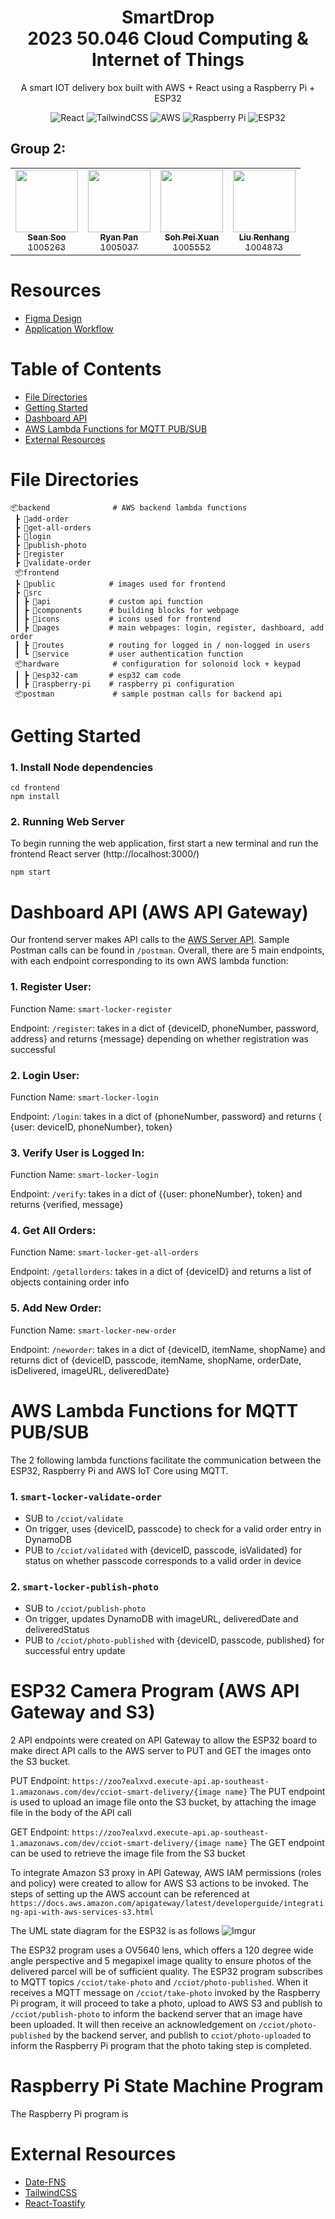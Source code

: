 <h1 align="center" style="border-bottom: none">
    <b>SmartDrop</b>
    <br>
    2023 50.046 Cloud Computing & Internet of Things
    <br>
</h1>

<p align="center">
    A smart IOT delivery box built with AWS + React using a Raspberry Pi + ESP32
</p>

<div align="center">

![React](https://img.shields.io/badge/react-%2320232a.svg?style=for-the-badge&logo=react&logoColor=%2361DAFB)
![TailwindCSS](https://img.shields.io/badge/tailwindcss-%2338B2AC.svg?style=for-the-badge&logo=tailwind-css&logoColor=white)
![AWS](https://img.shields.io/badge/AWS-%23FF9900.svg?style=for-the-badge&logo=amazon-aws&logoColor=white)
![Raspberry Pi](https://img.shields.io/badge/-RaspberryPi-C51A4A?style=for-the-badge&logo=Raspberry-Pi)
![ESP32](https://img.shields.io/badge/-ESP32-070807?style=for-the-badge&logo=Espressif)
</div>

<table align="center">
<h2>Group 2: </h2>
  <tr>
    <td align="center"><a href="https://github.com/ssjh23"><img src="https://avatars.githubusercontent.com/u/64569228?v=4?s=100" width="100px;" alt=""/><br /><sub><b>Sean Soo</b><br/>1005263</sub></a><br />
    <td align="center"><a href="https://github.com/ryanpantk"><img src="https://avatars.githubusercontent.com/u/66586824?v=4?s=100" width="100px;" alt=""/><br /><sub><b>Ryan Pan</b><br/> 1005037</sub></a><br />
    <td align="center"><a href="https://github.com/bloomspx"><img src="https://avatars.githubusercontent.com/bloomspx?v=4?s=100" width="100px;" alt=""/><br /><sub><b>Soh Pei Xuan</b><br/> 1005552</sub></a><br/>
    <td align="center"><a href="https://github.com/xhhhhang"><img src="https://avatars.githubusercontent.com/u/151045393?v=4?s=100" width="100px;" alt=""/><br /><sub><b>Liu Renhang</b><br/> 1004873</sub></a><br />
  </tr>
</table>

# Resources
- [Figma Design](https://www.figma.com/file/BpAjt1A0xH5UF9vkK0eMGI/Untitled?type=design&node-id=0-1&mode=design)
- [Application Workflow](https://miro.com/app/board/uXjVNQhIkzs=/)

# Table of Contents
-   [File Directories](#file-directories)
-   [Getting Started](#getting-started)
-   [Dashboard API](#api-calling)
-   [AWS Lambda Functions for MQTT PUB/SUB](#aws-lambda-functions-for-mqtt-pubsub)
-   [External Resources](#external-resources)

# File Directories
```
📦backend              # AWS backend lambda functions
 ┣ 📂add-order
 ┣ 📂get-all-orders
 ┣ 📂login
 ┣ 📂publish-photo
 ┣ 📂register 
 ┣ 📂validate-order
 📦frontend 
 ┣ 📂public            # images used for frontend
 ┣ 📂src
 ┃ ┣ 📂api             # custom api function
 ┃ ┣ 📂components      # building blocks for webpage
 ┃ ┣ 📂icons           # icons used for frontend
 ┃ ┣ 📂pages           # main webpages: login, register, dashboard, add order
 ┃ ┣ 📂routes          # routing for logged in / non-logged in users
 ┃ ┗ 📂service         # user authentication function
 📦hardware            # configuration for solonoid lock + keypad
 ┃ ┣ 📂esp32-cam       # esp32 cam code
 ┃ ┣ 📂raspberry-pi    # raspberry pi configuration
 📦postman             # sample postman calls for backend api
 ```

# Getting Started
### 1. Install Node dependencies 

```
cd frontend
npm install
```
### 2. Running Web Server
To begin running the web application, first start a new terminal and run the frontend React server (http://localhost:3000/)
```
npm start
```


# Dashboard API (AWS API Gateway)
Our frontend server makes API calls to the [AWS Server API](https://woqp7vxlb1.execute-api.ap-southeast-1.amazonaws.com/beta). Sample Postman calls can be found in `/postman`. 
Overall, there are 5 main endpoints, with each endpoint corresponding to its own AWS lambda function:

### 1. Register User: 
Function Name: `smart-locker-register`

Endpoint: `/register`: takes in a dict of {deviceID, phoneNumber, password, address} and returns {message} depending on whether registration was successful

### 2. Login User: 
Function Name: `smart-locker-login`

Endpoint: `/login`: takes in a dict of {phoneNumber, password} and returns { {user: deviceID, phoneNumber}, token}

### 3. Verify User is Logged In: 
Function Name: `smart-locker-login`

Endpoint: `/verify`: takes in a dict of {{user: phoneNumber}, token} and returns {verified, message}

### 4. Get All Orders:
Function Name: `smart-locker-get-all-orders`

Endpoint: `/getallorders`: takes in a dict of {deviceID} and returns a list of objects containing order info

### 5. Add New Order:
Function Name: `smart-locker-new-order`

Endpoint: `/neworder`: takes in a dict of {deviceID, itemName, shopName} and returns dict of {deviceID, passcode, itemName, shopName, orderDate, isDelivered, imageURL, deliveredDate}


# AWS Lambda Functions for MQTT PUB/SUB
The 2 following lambda functions facilitate the communication between the ESP32, Raspberry Pi and AWS IoT Core using MQTT.

### 1. `smart-locker-validate-order`
- SUB to `/cciot/validate`
- On trigger, uses {deviceID, passcode} to check for a valid order entry in DynamoDB
- PUB to `/cciot/validated` with {deviceID, passcode, isValidated} for status on whether passcode corresponds to a valid order in device

### 2. `smart-locker-publish-photo`
- SUB to `/cciot/publish-photo`
- On trigger, updates DynamoDB with imageURL, deliveredDate and deliveredStatus
- PUB to `/cciot/photo-published` with {deviceID, passcode, published} for successful entry update

# ESP32 Camera Program (AWS API Gateway and S3)
2 API endpoints were created on API Gateway to allow the ESP32 board to make direct API calls to the AWS server to PUT and GET the images onto the S3 bucket.

PUT Endpoint: `https://zoo7ealxvd.execute-api.ap-southeast-1.amazonaws.com/dev/cciot-smart-delivery/{image name}`
The PUT endpoint is used to upload an image file onto the S3 bucket, by attaching the image file in the body of the API call

GET Endpoint: `https://zoo7ealxvd.execute-api.ap-southeast-1.amazonaws.com/dev/cciot-smart-delivery/{image name}`
The GET endpoint can be used to retrieve the image file from the S3 bucket

To integrate Amazon S3 proxy in API Gateway, AWS IAM permissions (roles and policy) were created to allow for AWS S3 actions to be invoked. The steps of setting up the AWS account can be referenced at `https://docs.aws.amazon.com/apigateway/latest/developerguide/integrating-api-with-aws-services-s3.html`

The UML state diagram for the ESP32 is as follows
![Imgur](https://imgur.com/FCdjvMQ.jpg)

The ESP32 program uses a OV5640 lens, which offers a 120 degree wide angle perspective and 5 megapixel image quality to ensure photos of the delivered parcel will be of sufficient quality. The ESP32 program subscribes to MQTT topics `/cciot/take-photo` and `/cciot/photo-published`. When it receives a MQTT message on  `/cciot/take-photo` invoked by the Raspberry Pi program, it will proceed to take a photo, upload to AWS S3 and publish to  `/cciot/publish-photo` to inform the backend server that an image have been uploaded. It will then receive an acknowledgement on `/cciot/photo-published` by the backend server, and publish to `cciot/photo-uploaded` to inform the Raspberry Pi program that the photo taking step is completed.

# Raspberry Pi State Machine Program
The Raspberry Pi program is 

# External Resources
- [Date-FNS](https://date-fns.org/)
- [TailwindCSS](https://tailwindcss.com/)
- [React-Toastify](https://github.com/fkhadra/react-toastify)

